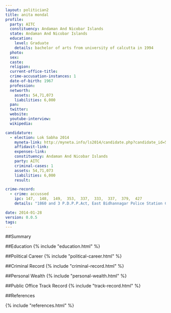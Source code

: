 ```yaml
---
layout: politician2
title: anita mondal
profile: 
  party: AITC
  constituency: Andaman And Nicobar Islands
  state: Andaman And Nicobar Islands
  education: 
    level: Graduate
    details: bachelor of arts from university of calcutta in 1994
  photo: 
  sex: 
  caste: 
  religion: 
  current-office-title: 
  crime-accusation-instances: 1
  date-of-birth: 1967
  profession: 
  networth: 
    assets: 54,71,073
    liabilities: 6,000
  pan: 
  twitter: 
  website: 
  youtube-interview: 
  wikipedia: 

candidature: 
  - election: Lok Sabha 2014
    myneta-link: http://myneta.info/ls2014/candidate.php?candidate_id=584
    affidavit-link: 
    expenses-link: 
    constituency: Andaman And Nicobar Islands 
    party: AITC
    criminal-cases: 1
    assets: 54,71,073
    liabilities: 6,000
    result:  

crime-record: 
  - crime: accussed
    ipc: 147,  148,  149,  353,  337,  333,  337,  379,  427
    details: "1860 and 3 P.D.P.P.Act, East Bidhannagar Police Station Case No.23 dated 01.03.1999,Learned Sub-Divisional Judicial Magistrate,Barrackpore(presently pending before Learned Additional Chief Judicial Magistrate,Bidhannagar) Order of Congnizance Dated 25.06.1999" 

date: 2014-01-28
version: 0.0.5
tags: 
---
```

##Summary


##Education
{% include "education.html" %}


##Political Career
{% include "political-career.html" %}


##Criminal Record
{% include "criminal-record.html" %}


##Personal Wealth
{% include "personal-wealth.html" %}


##Public Office Track Record
{% include "track-record.html" %}


##References


{% include "references.html" %}